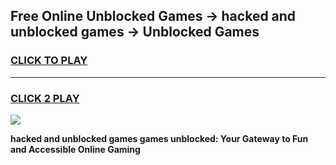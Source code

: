 
## Free Online Unblocked Games → hacked and unblocked games → Unblocked Games
<h3>
<a href="https://premium.freeplayer.one?title=hacked_and_unblocked_games&ref=21F">CLICK TO PLAY</a></h3>
<hr>

<h3>
<a href="https://premium.freeplayer.one?title=hacked_and_unblocked_games&ref=21F">CLICK 2 PLAY</a>
  
</h3>

<a href="https://premium.freeplayer.one?title=hacked_and_unblocked_games&ref=21F/"><img src="https://clearcache.store/games.png"></a>


**hacked and unblocked games games unblocked: Your Gateway to Fun and Accessible Online Gaming**
